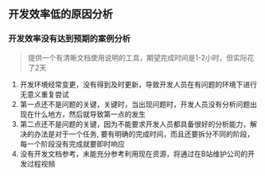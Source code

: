 ## 开发效率低的原因分析

### 开发效率没有达到预期的案例分析
> 提供一个有清晰文档使用说明的工具，期望完成时间是1-2小时，但实际花了2天

1. 开发环境经常变更，没有得到及时更新，导致开发人员在有问题的环境下进行无意义重复尝试
2. 第一点还不是问题的关键，关键时，当出现问题时，开发人员没有分析问题出现在什么地方，然后就导致第一点的发生
3. 第二点还不是问题的关键，因为不能要求开发人员都具备很好的分析能力，解决的办法是对于一个任务, 要有明确的完成时间，而且还要拆分不同的阶段，每一个阶段没有完成就要即时响应
4. 没有开发文档参考，未能充分参考利用现在资源，将通过在B站维护公司的开发过程视频
